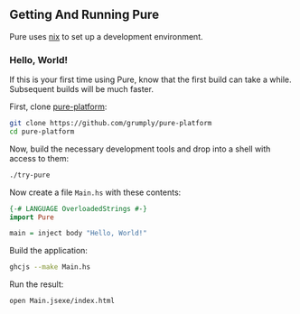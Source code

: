 ## Getting And Running Pure

Pure uses [nix](https://nixos.org/nix/) to set up a development environment. 

### Hello, World!

If this is your first time using Pure, know that the first build can take a while. Subsequent builds will be much faster.

First, clone [pure-platform](https://github.com/grumply/pure-platform):

```bash
git clone https://github.com/grumply/pure-platform
cd pure-platform
```

Now, build the necessary development tools and drop into a shell with access to them:

```bash
./try-pure
```

Now create a file `Main.hs` with these contents:

```haskell
{-# LANGUAGE OverloadedStrings #-}
import Pure

main = inject body "Hello, World!"
```

Build the application:

```bash
ghcjs --make Main.hs
```

Run the result:

```bash
open Main.jsexe/index.html
```
